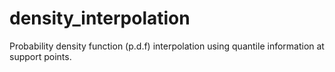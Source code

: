 # density_interpolation
Probability density function (p.d.f) interpolation using quantile information at support points.
